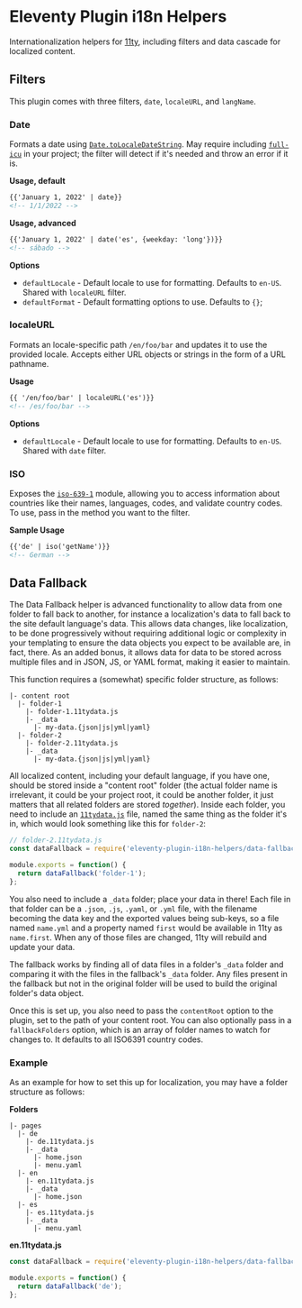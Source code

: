 # Eleventy Plugin i18n Helpers

Internationalization helpers for [11ty](https://www.11ty.dev/), including filters and data cascade for localized content.

## Filters

This plugin comes with three filters, `date`, `localeURL`, and `langName`.

### Date

Formats a date using [`Date.toLocaleDateString`](https://developer.mozilla.org/en-US/docs/Web/JavaScript/Reference/Global_Objects/Date/toLocaleDateString). May require including [`full-icu`](https://www.npmjs.com/package/full-icu) in your project; the filter will detect if it's needed and throw an error if it is.

**Usage, default**

```html
{{'January 1, 2022' | date}}
<!-- 1/1/2022 -->
```

**Usage, advanced**

```html
{{'January 1, 2022' | date('es', {weekday: 'long'})}}
<!-- sábado -->
```

**Options**

- `defaultLocale` - Default locale to use for formatting. Defaults to `en-US`. Shared with `localeURL` filter.
- `defaultFormat` - Default formatting options to use. Defaults to `{}`;

### localeURL

Formats an locale-specific path `/en/foo/bar` and updates it to use the provided locale. Accepts either URL objects or strings in the form of a URL pathname.

**Usage**

```html
{{ '/en/foo/bar' | localeURL('es')}}
<!-- /es/foo/bar -->
```

**Options**

- `defaultLocale` - Default locale to use for formatting. Defaults to `en-US`. Shared with `date` filter.

### ISO

Exposes the [`iso-639-1`](https://www.npmjs.com/package/iso-639-1) module, allowing you to access information about countries like their names, languages, codes, and validate country codes. To use, pass in the method you want to the filter.

**Sample Usage**

```html
{{'de' | iso('getName')}}
<!-- German -->
```

## Data Fallback

The Data Fallback helper is advanced functionality to allow data from one folder to fall back to another, for instance a localization's data to fall back to the site default language's data. This allows data changes, like localization, to be done progressively without requiring additional logic or complexity in your templating to ensure the data objects you expect to be available are, in fact, there. As an added bonus, it allows data for data to be stored across multiple files and in JSON, JS, or YAML format, making it easier to maintain.

This function requires a (somewhat) specific folder structure, as follows:

```
|- content root
  |- folder-1
    |- folder-1.11tydata.js
    |- _data
      |- my-data.{json|js|yml|yaml}
  |- folder-2
    |- folder-2.11tydata.js
    |- _data
      |- my-data.{json|js|yml|yaml}
```

All localized content, including your default language, if you have one, should be stored inside a "content root" folder (the actual folder name is irrelevant, it could be your project root, it could be another folder, it just matters that all related folders are stored _together_). Inside each folder, you need to include an [`11tydata.js`](https://www.11ty.dev/docs/data-js/) file, named the same thing as the folder it's in, which would look something like this for `folder-2`:

```js
// folder-2.11tydata.js
const dataFallback = require('eleventy-plugin-i18n-helpers/data-fallback');

module.exports = function() {
  return dataFallback('folder-1');
};
```

You also need to include a `_data` folder; place your data in there! Each file in that folder can be a `.json`, `.js`, `.yaml`, or `.yml` file, with the filename becoming the data key and the exported values being sub-keys, so a file named `name.yml` and a property named `first` would be available in 11ty as `name.first`. When any of those files are changed, 11ty will rebuild and update your data.

The fallback works by finding all of data files in a folder's `_data` folder and comparing it with the files in the fallback's `_data` folder. Any files present in the fallback but not in the original folder will be used to build the original folder's data object.

Once this is set up, you also need to pass the `contentRoot` option to the plugin, set to the path of your content root. You can also optionally pass in a `fallbackFolders` option, which is an array of folder names to watch for changes to. It defaults to all ISO6391 country codes.

### Example

As an example for how to set this up for localization, you may have a folder structure as follows:

**Folders**

```
|- pages
  |- de
    |- de.11tydata.js
    |- _data
      |- home.json
      |- menu.yaml
  |- en
    |- en.11tydata.js
    |- _data
      |- home.json
  |- es
    |- es.11tydata.js
    |- _data
      |- menu.yaml
```

**en.11tydata.js**

```js
const dataFallback = require('eleventy-plugin-i18n-helpers/data-fallback');

module.exports = function() {
  return dataFallback('de');
};
```
